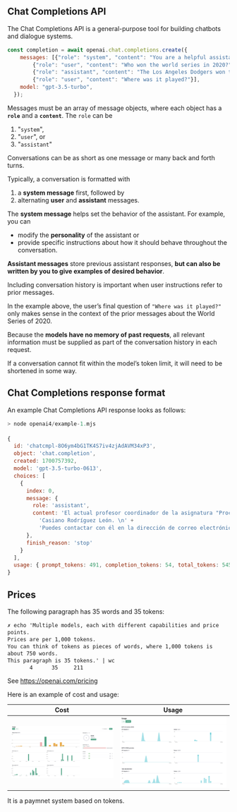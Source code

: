 ## Chat Completions API

The Chat Completions API is a general-purpose tool for building chatbots and dialogue systems.

```js
const completion = await openai.chat.completions.create({
    messages: [{"role": "system", "content": "You are a helpful assistant."},
        {"role": "user", "content": "Who won the world series in 2020?"},
        {"role": "assistant", "content": "The Los Angeles Dodgers won the World Series in 2020."},
        {"role": "user", "content": "Where was it played?"}],
    model: "gpt-3.5-turbo",
  });
```

Messages must be an array of message objects, where each object has a **`role`** and a **`content`**. 
The `role` can be  

1. "`system`", 
2. "`user`", or 
3. "`assistant`" 


Conversations can be as short as one message or many back and forth turns.

Typically, a conversation is formatted with 

1. a **system message** first, followed by 
2. alternating **user** and **assistant** messages.

The **system message** helps set the behavior of the assistant. 
For example, you can 

- modify the **personality** of the assistant or 
- provide specific instructions about how it should behave throughout the conversation.

**Assistant messages** store previous assistant responses, **but can also be written by you to give examples of desired behavior**.

Including conversation history is important when user instructions refer to prior messages. 

In the example above, the user’s final question of `"Where was it played?"` only makes sense 
in the context of the prior messages about the World Series of 2020.

Because the **models have no memory of past requests**, all relevant information must be supplied as part of the conversation history in each request. 

If a conversation cannot fit within the model’s token limit, it will need to be shortened in some way.

## Chat Completions response format

An example Chat Completions API response looks as follows:

```js
> node openai4/example-1.mjs

{
  id: 'chatcmpl-8O6ym4bG1TK4S7iv4zjAdAVM34xP3',
  object: 'chat.completion',
  created: 1700757392,
  model: 'gpt-3.5-turbo-0613',
  choices: [
    {
      index: 0,
      message: {
        role: 'assistant',
        content: 'El actual profesor coordinador de la asignatura "Procesadores de Lenguajes" es el profesor \n' +
          'Casiano Rodríguez León. \n' +
          'Puedes contactar con él en la dirección de correo electrónico crguezl@ull.edu.es'
      },
      finish_reason: 'stop'
    }
  ],
  usage: { prompt_tokens: 491, completion_tokens: 54, total_tokens: 545 }
}
```

## Prices

The following paragraph has 35 words and 35 tokens:

```
✗ echo 'Multiple models, each with different capabilities and price points.
Prices are per 1,000 tokens.
You can think of tokens as pieces of words, where 1,000 tokens is about 750 words.
This paragraph is 35 tokens.' | wc
       4      35     211
```

See <https://openai.com/pricing>

Here is an example of cost and usage:

| Cost                          | Usage |
| ---                           | --- |
| ![](../images/usage-cost.png) | ![](../images/usage-activity.png) |


It is a paymnet system based on tokens.